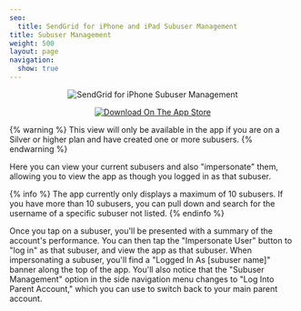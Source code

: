 ```yaml
---
seo:
  title: SendGrid for iPhone and iPad Subuser Management
title: Subuser Management
weight: 500
layout: page
navigation:
  show: true
---
```


<p style="text-align:center">
	<img src="{{root_url}}/images/sendgrid_for_iphone_subuser.gif" alt="SendGrid for iPhone Subuser Management" style="display:inline"/>
</p>

<p style="text-align:center">
	<a href="https://itunes.apple.com/us/app/sendgrid/id916808878?mt=8" target="_blank">
		<img src="{{root_url}}/images/download_app_store.svg" alt="Download On The App Store" style="display:inline;border:none;" />
	</a>
</p>

{% warning %}
This view will only be available in the app if you are on a Silver or higher plan and have created one or more subusers.
{% endwarning %}

Here you can view your current subusers and also "impersonate" them, allowing you to view the app as though you logged in as that subuser.

{% info %}
The app currently only displays a maximum of 10 subusers.  If you have more than 10 subusers, you can pull down and search for the username of a specific subuser not listed. 
{% endinfo %}

Once you tap on a subuser, you'll be presented with a summary of the account's performance.  You can then tap the "Impersonate User" button to "log in" as that subuser, and view the app as that subuser.  When impersonating a subuser, you'll find a "Logged In As [subuser name]" banner along the top of the app. You'll also notice that the "Subuser Management" option in the side navigation menu changes to "Log Into Parent Account," which you can use to switch back to your main parent account.  
